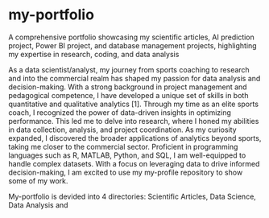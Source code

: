 # my-portfolio
A comprehensive portfolio showcasing my scientific articles, AI prediction project, Power BI project, and database management projects, highlighting my expertise in research, coding, and data analysis

As a data scientist/analyst, my journey from sports coaching to research and into the commercial realm has shaped my passion for data analysis and decision-making. With a strong background in project management and pedagogical competence, I have developed a unique set of skills in both quantitative and qualitative analytics [1]. Through my time as an elite sports coach, I recognized the power of data-driven insights in optimizing performance. This led me to delve into research, where I honed my abilities in data collection, analysis, and project coordination. As my curiosity expanded, I discovered the broader applications of analytics beyond sports, taking me closer to the commercial sector. Proficient in programming languages such as R, MATLAB, Python, and SQL, I am well-equipped to handle complex datasets. With a focus on leveraging data to drive informed decision-making, I am excited to use my my-profile repository to show some of my work.

My-portfolio is devided into 4 directories: Scientific Articles, Data Science, Data Analysis and
